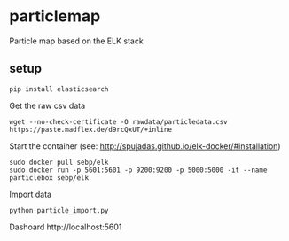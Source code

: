 # particlemap

Particle map based on the ELK stack

## setup

    pip install elasticsearch

Get the raw csv data

    wget --no-check-certificate -O rawdata/particledata.csv https://paste.madflex.de/d9rcQxUT/+inline


Start the container (see:  http://spujadas.github.io/elk-docker/#installation)

    sudo docker pull sebp/elk
    sudo docker run -p 5601:5601 -p 9200:9200 -p 5000:5000 -it --name particlebox sebp/elk

Import data
    
    python particle_import.py
    
Dashoard http://localhost:5601